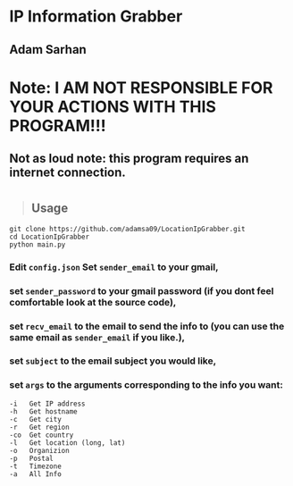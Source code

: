 # IP Information Grabber
## Adam Sarhan

# Note: I AM NOT RESPONSIBLE FOR YOUR ACTIONS WITH THIS PROGRAM!!!
## Not as loud note: this program requires an internet connection.
#
>## Usage
`git clone https://github.com/adamsa09/LocationIpGrabber.git`  
`cd LocationIpGrabber`  
`python main.py`  

### Edit `config.json` Set `sender_email` to your gmail,   
### set `sender_password` to your gmail password (if you dont feel comfortable look at the source code),  
### set `recv_email` to the email to send the info to (you can use the same email as `sender_email` if you like.),  
### set `subject` to the email subject you would like,  
### set `args` to the arguments corresponding to the info you want:
```
-i   Get IP address  
-h   Get hostname  
-c   Get city  
-r   Get region  
-co  Get country  
-l   Get location (long, lat)  
-o   Organizion  
-p   Postal  
-t   Timezone  
-a   All Info
```
